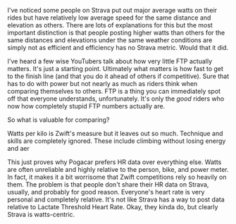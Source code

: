 I've noticed some people on Strava put out major average watts on their rides but have relatively low average speed for the same distance and elevation as others. There are lots of explanations for this but the most important distinction is that people posting higher watts than others for the same distances and elevations under the same weather conditions are simply not as efficient and efficiency has no Strava metric. Would that it did.

I've heard a few wise YouTubers talk about how very little FTP actually matters. It's just a starting point. Ultimately what matters is how fast to get to the finish line (and that you do it ahead of others if competitive). Sure that has to do with power but not nearly as much as riders think when comparing themselves to others. FTP is a thing you can immediately spot off that everyone understands, unfortunately. It's only the *good* riders who now how completely stupid FTP numbers actually are.

So what is valuable for comparing?

Watts per kilo is Zwift's measure but it leaves out so much. Technique and skills are completely ignored. These include climbing without losing energy and aer

This just proves why Pogacar prefers HR data over everything else. Watts are often unreliable and highly relative to the person, bike, and power meter. In fact, it makes it a bit worrisome that Zwift competitions rely so heavily on them. The problem is that people don't share their HR data on Strava, usually, and probably for good reason. Everyone's heart rate is very personal and completely relative. It's not like Strava has a way to post data relative to Lactate Threshold Heart Rate. Okay, they kinda do, but clearly Strava is watts-centric.
